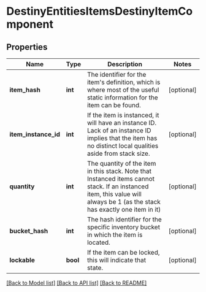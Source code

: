 # DestinyEntitiesItemsDestinyItemComponent

## Properties
Name | Type | Description | Notes
------------ | ------------- | ------------- | -------------
**item_hash** | **int** | The identifier for the item&#39;s definition, which is where most of the useful static information for the item  can be found. | [optional] 
**item_instance_id** | **int** | If the item is instanced, it will have an instance ID.  Lack of an instance ID implies  that the item has no distinct local qualities aside from stack size. | [optional] 
**quantity** | **int** | The quantity of the item in this stack.  Note that Instanced items cannot stack.  If an instanced item, this value will always be 1 (as the stack has exactly one item in it) | [optional] 
**bucket_hash** | **int** | The hash identifier for the specific inventory bucket in which the item is located. | [optional] 
**lockable** | **bool** | If the item can be locked, this will indicate that state. | [optional] 

[[Back to Model list]](../README.md#documentation-for-models) [[Back to API list]](../README.md#documentation-for-api-endpoints) [[Back to README]](../README.md)


